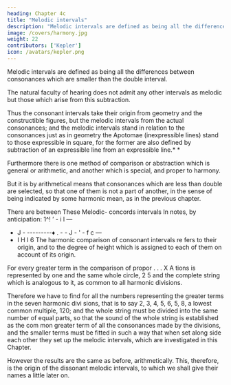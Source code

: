 ```yaml
---
heading: Chapter 4c
title: "Melodic intervals"
description: "Melodic intervals are defined as being all the differences between consonances which are smaller than the double interval"
image: /covers/harmony.jpg
weight: 22
contributors: ['Kepler']
icon: /avatars/kepler.png
---
```



Melodic intervals are defined as being all the differences between consonances which are smaller than the double interval.

The natural faculty of hearing does not admit any other intervals as melodic but those which arise from this subtraction. 

Thus the consonant intervals take their origin from geometry and the constructible figures, but the melodic intervals from the actual consonances; and the melodic intervals stand in relation to the consonances just as in geometry the Apotomae (inexpressible lines) stand to those expressible in square, for the former are also defined by subtraction of an expressible line from an expressible line.* *

Furthermore there is one method of comparison or abstraction which is general or arithmetic, and another which is special, and proper to harmony.

But it is by arithmetical means that consonances which are less than double are selected, so that one of them is not a part
of another, in the sense of being indicated by some harmonic mean, as in the previous chapter.

There are between
These Melodic-
concords intervals
In notes, by anticipation:
1^!
’ - i l —
- J - ---------♦ . - - J - ' - f c —
- I H
I 6
The harmonic comparison of consonant intervals re­
fers to their origin, and to the degree of height which
is assigned to each of them on account of its origin.

For every greater term in the comparison of propor
. . . X A tions is represented by one and the same whole circle,
2 5 and the complete string which is analogous to it, as common to all harmonic divisions. 

Therefore we have to find for all the numbers representing the greater terms in the seven harmonic divi­
sions, that is to say 2, 3, 4, 5, 6, 5, 8, a lowest common multiple, 120;
and the whole string must be divided into the same number of equal
parts, so that the sound of the whole string is established as the com­
mon greater term of all the consonances made by the divisions, and
the smaller terms must be fitted in such a way that when set along side
each other they set up the melodic intervals, which are investigated in
this Chapter. 

However the results are the same as before, arithmetically. This, therefore, is the origin of the dissonant melodic intervals, to which we shall give their names a little later on.

